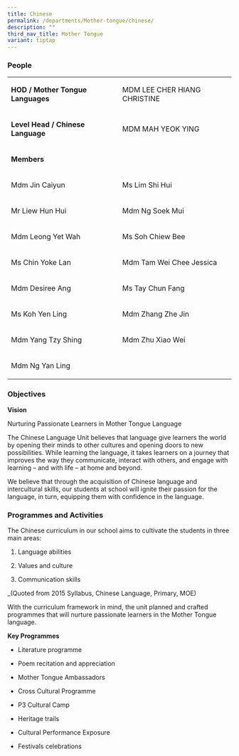 ```yaml
---
title: Chinese
permalink: /departments/Mother-tongue/chinese/
description: ""
third_nav_title: Mother Tongue
variant: tiptap
---
```

<h3>People</h3>
<table style="minWidth: 50px">
<colgroup>
<col>
<col>
</colgroup>
<tbody>
<tr>
<td rowspan="1" colspan="1">
<p><strong>HOD / Mother Tongue Languages</strong>
</p>
</td>
<td rowspan="1" colspan="1">
<p>MDM LEE CHER HIANG CHRISTINE</p>
</td>
</tr>
<tr>
<td rowspan="1" colspan="1">
<p><strong>Level Head / Chinese Language</strong>
</p>
</td>
<td rowspan="1" colspan="1">
<p>MDM MAH YEOK YING</p>
</td>
</tr>
<tr>
<td rowspan="1" colspan="1">
<p><strong>Members</strong>
</p>
</td>
<td rowspan="1" colspan="1">
<p></p>
</td>
</tr>
<tr>
<td rowspan="1" colspan="1">
<p>Mdm Jin Caiyun</p>
</td>
<td rowspan="1" colspan="1">
<p>Ms Lim Shi Hui</p>
</td>
</tr>
<tr>
<td rowspan="1" colspan="1">
<p>Mr Liew Hun Hui</p>
</td>
<td rowspan="1" colspan="1">
<p>Mdm Ng Soek Mui</p>
</td>
</tr>
<tr>
<td rowspan="1" colspan="1">
<p>Mdm Leong Yet Wah</p>
</td>
<td rowspan="1" colspan="1">
<p>Ms Soh Chiew Bee</p>
</td>
</tr>
<tr>
<td rowspan="1" colspan="1">
<p>Ms Chin Yoke Lan</p>
</td>
<td rowspan="1" colspan="1">
<p>Mdm Tam Wei Chee Jessica</p>
</td>
</tr>
<tr>
<td rowspan="1" colspan="1">
<p>Mdm Desiree Ang</p>
</td>
<td rowspan="1" colspan="1">
<p>Ms Tay Chun Fang</p>
</td>
</tr>
<tr>
<td rowspan="1" colspan="1">
<p>Ms Koh Yen Ling</p>
</td>
<td rowspan="1" colspan="1">
<p>Mdm Zhang Zhe Jin</p>
</td>
</tr>
<tr>
<td rowspan="1" colspan="1">
<p>Mdm Yang Tzy Shing</p>
</td>
<td rowspan="1" colspan="1">
<p>Mdm Zhu Xiao Wei</p>
</td>
</tr>
<tr>
<td rowspan="1" colspan="1">
<p>Mdm Ng Yan Ling</p>
</td>
<td rowspan="1" colspan="1">
<p></p>
</td>
</tr>
</tbody>
</table>
<h3>Objectives</h3>
<p><strong>Vision</strong>
</p>
<p>Nurturing Passionate Learners in Mother Tongue Language</p>
<p>The Chinese Language Unit believes that language give learners the world
by opening their minds to other cultures and opening doors to new possibilities.
While learning the language, it takes learners on a journey that improves
the way they communicate, interact with others, and engage with learning
– and with life – at home and beyond.</p>
<p>We believe that through the acquisition of Chinese language and intercultural
skills, our students at school will ignite their passion for the language,
in turn, equipping them with confidence in the language.</p>
<h3>Programmes and Activities</h3>
<p>The Chinese curriculum in our school aims to cultivate the students in
three main areas:</p>
<ol data-tight="true" class="tight">
<li>
<p>Language abilities</p>
</li>
<li>
<p>Values and culture</p>
</li>
<li>
<p>Communication skills</p>
</li>
</ol>
<p>_(Quoted from 2015 Syllabus, Chinese Language, Primary, MOE)</p>
<p>With the curriculum framework in mind, the unit planned and crafted programmes
that will nurture passionate learners in the Mother Tongue language.</p>
<p><strong>Key Programmes</strong>
</p>
<ul data-tight="true" class="tight">
<li>
<p>Literature programme</p>
</li>
<li>
<p>Poem recitation and appreciation</p>
</li>
<li>
<p>Mother Tongue Ambassadors</p>
</li>
<li>
<p>Cross Cultural Programme</p>
</li>
<li>
<p>P3 Cultural Camp</p>
</li>
<li>
<p>Heritage trails</p>
</li>
<li>
<p>Cultural Performance Exposure</p>
</li>
<li>
<p>Festivals celebrations</p>
</li>
</ul>
<p></p>